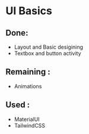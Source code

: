 # UI Basics

## Done:
- Layout and Basic desigining
- Textbox and button activity

## Remaining :
- Animations

## Used :
- MaterialUI
- TailwindCSS
